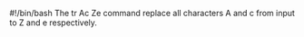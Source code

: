 #!/bin/bash
The tr Ac Ze command replace all characters A and c from input to Z and e respectively.
